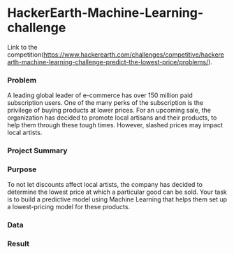 # HackerEarth-Machine-Learning-challenge

Link to the competition(https://www.hackerearth.com/challenges/competitive/hackerearth-machine-learning-challenge-predict-the-lowest-price/problems/).

### Problem
A leading global leader of e-commerce has over 150 million paid subscription users. One of the many perks of the subscription is the privilege of buying products at lower prices. For an upcoming sale, the organization has decided to promote local artisans and their products, to help them through these tough times. However, slashed prices may impact local artists.


### Project Summary

### Purpose
To not let discounts affect local artists, the company has decided to determine the lowest price at which a particular good can be sold. Your task is to build a predictive model using Machine Learning that helps them set up a lowest-pricing model for these products.

### Data


### Result

